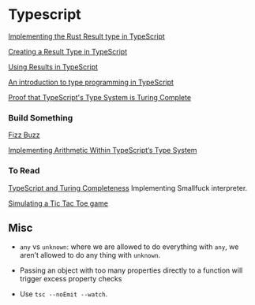 # Typescript

[Implementing the Rust Result type in TypeScript](https://medium.com/@cole.carley/implementing-the-rust-result-type-in-typescript-2c2a93c0c165)

[Creating a Result Type in TypeScript](https://www.dennisokeeffe.com/blog/2024-07-14-creating-a-result-type-in-typescript)

[Using Results in TypeScript](https://imhoff.blog/posts/using-results-in-typescript)

[An introduction to type programming in TypeScript](https://www.zhenghao.io/posts/type-programming)

[Proof that TypeScript's Type System is Turing Complete](https://gist.github.com/hediet/63f4844acf5ac330804801084f87a6d4)

### Build Something

[Fizz Buzz](https://gal.hagever.com/posts/typing-the-technical-interview-in-typescript)

[Implementing Arithmetic Within TypeScript’s Type System](https://itnext.io/implementing-arithmetic-within-typescripts-type-system-a1ef140a6f6f)

### To Read

[TypeScript and Turing Completeness](https://itnext.io/typescript-and-turing-completeness-ba8ded8f3de3)
Implementing Smallfuck interpreter.

[Simulating a Tic Tac Toe game](https://blog.joshuakgoldberg.com/type-system-game-engines/)

## Misc

- `any` vs `unknown`: where we are allowed to do everything with `any`, we aren’t allowed to do any thing with `unknown`.

- Passing an object with too many properties directly to a function will
trigger excess property checks

- Use `tsc --noEmit --watch`.
